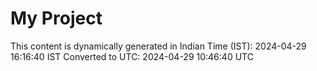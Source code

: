 # My Project

This content is dynamically generated in Indian Time (IST): 2024-04-29 16:16:40 IST
Converted to UTC: 2024-04-29 10:46:40 UTC
